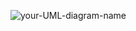 
![your-UML-diagram-name](http://www.plantuml.com/plantuml/proxy?cache=no&src=https://raw.githubusercontent.com/victorrentea/kata-streams-java/master/order.puml)
